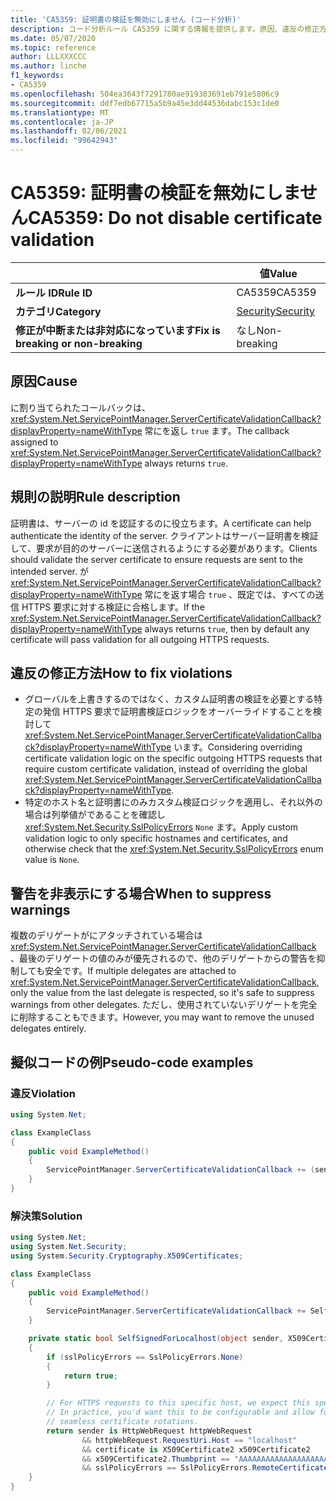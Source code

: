 ```yaml
---
title: 'CA5359: 証明書の検証を無効にしません (コード分析)'
description: コード分析ルール CA5359 に関する情報を提供します。原因、違反の修正方法、非表示にするタイミングなどが含まれます。
ms.date: 05/07/2020
ms.topic: reference
author: LLLXXXCCC
ms.author: linche
f1_keywords:
- CA5359
ms.openlocfilehash: 504ea3643f7291780ae919383691eb791e5806c9
ms.sourcegitcommit: ddf7edb67715a5b9a45e3dd44536dabc153c1de0
ms.translationtype: MT
ms.contentlocale: ja-JP
ms.lasthandoff: 02/06/2021
ms.locfileid: "99642943"
---
```

# <a name="ca5359-do-not-disable-certificate-validation"></a><span data-ttu-id="48e04-103">CA5359: 証明書の検証を無効にしません</span><span class="sxs-lookup"><span data-stu-id="48e04-103">CA5359: Do not disable certificate validation</span></span>

| | <span data-ttu-id="48e04-104">値</span><span class="sxs-lookup"><span data-stu-id="48e04-104">Value</span></span> |
|-|-|
| <span data-ttu-id="48e04-105">**ルール ID**</span><span class="sxs-lookup"><span data-stu-id="48e04-105">**Rule ID**</span></span> |<span data-ttu-id="48e04-106">CA5359</span><span class="sxs-lookup"><span data-stu-id="48e04-106">CA5359</span></span>|
| <span data-ttu-id="48e04-107">**カテゴリ**</span><span class="sxs-lookup"><span data-stu-id="48e04-107">**Category**</span></span> |[<span data-ttu-id="48e04-108">Security</span><span class="sxs-lookup"><span data-stu-id="48e04-108">Security</span></span>](security-warnings.md)|
| <span data-ttu-id="48e04-109">**修正が中断または非対応になっています**</span><span class="sxs-lookup"><span data-stu-id="48e04-109">**Fix is breaking or non-breaking**</span></span> |<span data-ttu-id="48e04-110">なし</span><span class="sxs-lookup"><span data-stu-id="48e04-110">Non-breaking</span></span>|

## <a name="cause"></a><span data-ttu-id="48e04-111">原因</span><span class="sxs-lookup"><span data-stu-id="48e04-111">Cause</span></span>

<span data-ttu-id="48e04-112">に割り当てられたコールバックは、 <xref:System.Net.ServicePointManager.ServerCertificateValidationCallback?displayProperty=nameWithType> 常にを返し `true` ます。</span><span class="sxs-lookup"><span data-stu-id="48e04-112">The callback assigned to <xref:System.Net.ServicePointManager.ServerCertificateValidationCallback?displayProperty=nameWithType> always returns `true`.</span></span>

## <a name="rule-description"></a><span data-ttu-id="48e04-113">規則の説明</span><span class="sxs-lookup"><span data-stu-id="48e04-113">Rule description</span></span>

<span data-ttu-id="48e04-114">証明書は、サーバーの id を認証するのに役立ちます。</span><span class="sxs-lookup"><span data-stu-id="48e04-114">A certificate can help authenticate the identity of the server.</span></span> <span data-ttu-id="48e04-115">クライアントはサーバー証明書を検証して、要求が目的のサーバーに送信されるようにする必要があります。</span><span class="sxs-lookup"><span data-stu-id="48e04-115">Clients should validate the server certificate to ensure requests are sent to the intended server.</span></span> <span data-ttu-id="48e04-116">が <xref:System.Net.ServicePointManager.ServerCertificateValidationCallback?displayProperty=nameWithType> 常にを返す場合 `true` 、既定では、すべての送信 HTTPS 要求に対する検証に合格します。</span><span class="sxs-lookup"><span data-stu-id="48e04-116">If the <xref:System.Net.ServicePointManager.ServerCertificateValidationCallback?displayProperty=nameWithType> always returns `true`, then by default any certificate will pass validation for all outgoing HTTPS requests.</span></span>

## <a name="how-to-fix-violations"></a><span data-ttu-id="48e04-117">違反の修正方法</span><span class="sxs-lookup"><span data-stu-id="48e04-117">How to fix violations</span></span>

- <span data-ttu-id="48e04-118">グローバルを上書きするのではなく、カスタム証明書の検証を必要とする特定の発信 HTTPS 要求で証明書検証ロジックをオーバーライドすることを検討して <xref:System.Net.ServicePointManager.ServerCertificateValidationCallback?displayProperty=nameWithType> います。</span><span class="sxs-lookup"><span data-stu-id="48e04-118">Considering overriding certificate validation logic on the specific outgoing HTTPS requests that require custom certificate validation, instead of overriding the global <xref:System.Net.ServicePointManager.ServerCertificateValidationCallback?displayProperty=nameWithType>.</span></span>
- <span data-ttu-id="48e04-119">特定のホスト名と証明書にのみカスタム検証ロジックを適用し、それ以外の場合は列挙値がであることを確認し <xref:System.Net.Security.SslPolicyErrors> `None` ます。</span><span class="sxs-lookup"><span data-stu-id="48e04-119">Apply custom validation logic to only specific hostnames and certificates, and otherwise check that the <xref:System.Net.Security.SslPolicyErrors> enum value is `None`.</span></span>

## <a name="when-to-suppress-warnings"></a><span data-ttu-id="48e04-120">警告を非表示にする場合</span><span class="sxs-lookup"><span data-stu-id="48e04-120">When to suppress warnings</span></span>

<span data-ttu-id="48e04-121">複数のデリゲートがにアタッチされている場合は <xref:System.Net.ServicePointManager.ServerCertificateValidationCallback> 、最後のデリゲートの値のみが優先されるので、他のデリゲートからの警告を抑制しても安全です。</span><span class="sxs-lookup"><span data-stu-id="48e04-121">If multiple delegates are attached to <xref:System.Net.ServicePointManager.ServerCertificateValidationCallback>, only the value from the last delegate is respected, so it's safe to suppress warnings from other delegates.</span></span> <span data-ttu-id="48e04-122">ただし、使用されていないデリゲートを完全に削除することもできます。</span><span class="sxs-lookup"><span data-stu-id="48e04-122">However, you may want to remove the unused delegates entirely.</span></span>

## <a name="pseudo-code-examples"></a><span data-ttu-id="48e04-123">擬似コードの例</span><span class="sxs-lookup"><span data-stu-id="48e04-123">Pseudo-code examples</span></span>

### <a name="violation"></a><span data-ttu-id="48e04-124">違反</span><span class="sxs-lookup"><span data-stu-id="48e04-124">Violation</span></span>

```csharp
using System.Net;

class ExampleClass
{
    public void ExampleMethod()
    {
        ServicePointManager.ServerCertificateValidationCallback += (sender, cert, chain, error) => { return true; };
    }
}
```

### <a name="solution"></a><span data-ttu-id="48e04-125">解決策</span><span class="sxs-lookup"><span data-stu-id="48e04-125">Solution</span></span>

```csharp
using System.Net;
using System.Net.Security;
using System.Security.Cryptography.X509Certificates;

class ExampleClass
{
    public void ExampleMethod()
    {
        ServicePointManager.ServerCertificateValidationCallback += SelfSignedForLocalhost;
    }

    private static bool SelfSignedForLocalhost(object sender, X509Certificate certificate, X509Chain chain, SslPolicyErrors sslPolicyErrors)
    {
        if (sslPolicyErrors == SslPolicyErrors.None)
        {
            return true;
        }

        // For HTTPS requests to this specific host, we expect this specific certificate.
        // In practice, you'd want this to be configurable and allow for multiple certificates per host, to enable
        // seamless certificate rotations.
        return sender is HttpWebRequest httpWebRequest
                && httpWebRequest.RequestUri.Host == "localhost"
                && certificate is X509Certificate2 x509Certificate2
                && x509Certificate2.Thumbprint == "AAAAAAAAAAAAAAAAAAAAAAAAAAAAAAAAAAAAAAAA"
                && sslPolicyErrors == SslPolicyErrors.RemoteCertificateChainErrors;
    }
}
```
